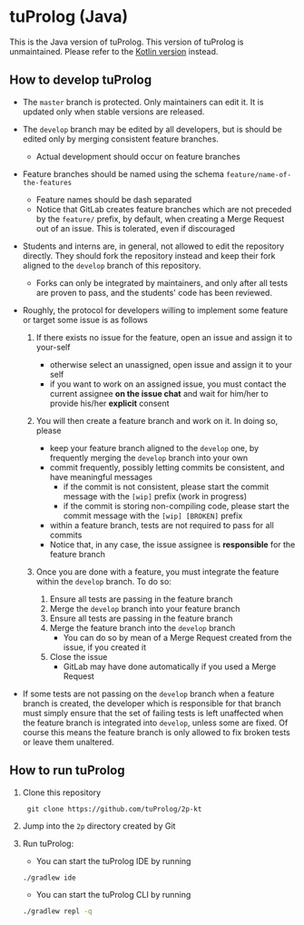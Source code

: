 # tuProlog (Java)

This is the Java version of tuProlog.
This version of tuProlog is unmaintained.
Please refer to the [Kotlin version](https://github.com/tuProlog/2p-kt) instead.

## How to develop tuProlog

- The `master` branch is protected. 
Only maintainers can edit it. 
It is updated only when stable versions are released.

- The `develop` branch may be edited by all developers, but is should be edited only by merging consistent feature 
branches.
    * Actual development should occur on feature branches
    
- Feature branches should be named using the schema `feature/name-of-the-features`
    * Feature names should be dash separated
    * Notice that GitLab creates feature branches which are not preceded by the `feature/` prefix, 
    by default, when creating a Merge Request out of an issue. This is tolerated, even if discouraged
    
- Students and interns are, in general, not allowed to edit the repository directly. 
They should fork the repository instead and keep their fork aligned to the `develop` branch of this repository.
    * Forks can only be integrated by maintainers, and only after all tests are proven to pass, 
    and the students' code has been reviewed.
    
- Roughly, the protocol for developers willing to implement some feature or target some issue is as follows
    1. If there exists no issue for the feature, open an issue and assign it to your-self
        * otherwise select an unassigned, open issue and assign it to your self
        * if you want to work on an assigned issue, you must contact the current assignee __on the issue chat__ and wait 
        for him/her to provide his/her __explicit__ consent
        
    2. You will then create a feature branch and work on it. In doing so, please
        * keep your feature branch aligned to the `develop` one, by frequently merging the `develop` branch into your own
        * commit frequently, possibly letting commits be consistent, and have meaningful messages
            - if the commit is not consistent, please start the commit message with the `[wip]` prefix (work in progress)
            - if the commit is storing non-compiling code, please start the commit message with the `[wip] [BROKEN]` prefix
        * within a feature branch, tests are not required to pass for all commits
        * Notice that, in any case, the issue assignee is __responsible__ for the feature branch 
        
    3. Once you are done with a feature, you must integrate the feature within the `develop` branch. To do so:
        1. Ensure all tests are passing in the feature branch
        2. Merge the `develop` branch into your feature branch
        3. Ensure all tests are passing in the feature branch
        4. Merge the feature branch into the `develop` branch
            - You can do so by mean of a Merge Request created from the issue, if you created it 
        5. Close the issue
            - GitLab may have done automatically if you used a Merge Request
            
- If some tests are not passing on the `develop` branch when a feature branch is created, the developer which is responsible
for that branch must simply ensure that the set of failing tests is left unaffected when the feature branch is integrated
into `develop`, unless some are fixed. Of course this means the feature branch is only allowed to fix broken tests or 
leave them unaltered. 

## How to run tuProlog

1. Clone this repository
    
        git clone https://github.com/tuProlog/2p-kt
        
2. Jump into the `2p` directory created by Git

3. Run tuProlog:

    - You can start the tuProlog IDE by running
    
    ```bash
    ./gradlew ide
    ```
    
    - You can start the tuProlog CLI by running
    
    ```bash
    ./gradlew repl -q
    ```